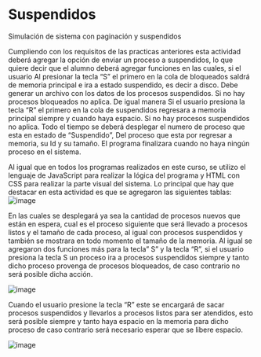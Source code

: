 # Suspendidos
Simulación de sistema con paginación y suspendidos

Cumpliendo con los requisitos de las practicas anteriores esta actividad deberá agregar la opción de enviar un proceso a suspendidos, lo que quiere decir que el alumno deberá agregar funciones en las cuales, si el usuario Al presionar la tecla “S” el primero en la cola de bloqueados saldrá de memoria principal e ira a estado suspendido, es decir a disco. Debe generar un archivo con los datos de los procesos suspendidos. Si no hay procesos bloqueados no aplica.
De igual manera Si el usuario presiona la tecla “R” el primero en la cola de suspendidos regresara a memoria principal siempre y cuando haya espacio. Si no hay procesos suspendidos no aplica.
Todo el tiempo se deberá desplegar el numero de proceso que esta en estado de “Suspendido”, Del proceso que esta por regresar a memoria, su Id y su tamaño.
El programa finalizara cuando no haya ningún proceso en el sistema.

Al igual que en todos los programas realizados en este curso, se utilizo el lenguaje de JavaScript para realizar la lógica del programa y HTML con CSS para realizar la parte visual del sistema.
Lo principal que hay que destacar en esta actividad es que se agregaron las siguientes tablas: 
![image](https://user-images.githubusercontent.com/71399810/168396092-68f1f9c1-19ea-4b9a-bf94-7fa61f1757fa.png)

En las cuales se desplegará ya sea la cantidad de procesos nuevos que están en espera, cual es el proceso siguiente que será llevado a procesos listos y el tamaño de cada proceso, al igual con procesos suspendidos y también se mostrara en todo momento el tamaño de la memoria.
Al igual se agregaron dos funciones más para la tecla” S” y la tecla “R”, si el usuario presiona la tecla S un proceso ira a procesos suspendidos siempre y tanto dicho proceso provenga de procesos bloqueados, de caso contrario no será posible dicha acción.

![image](https://user-images.githubusercontent.com/71399810/168396109-2acceddc-df80-4af6-bac2-9e910c40e9ef.png)

Cuando el usuario presione la tecla “R”  este se encargará de sacar procesos suspendidos y llevarlos a procesos listos para ser atendidos, esto será posible siempre y tanto haya espacio en la memoria para dicho proceso de caso contrario será necesario esperar que se libere espacio.

![image](https://user-images.githubusercontent.com/71399810/168396136-60d6d6a5-af5f-4b1c-a682-6c2973d11f42.png)
